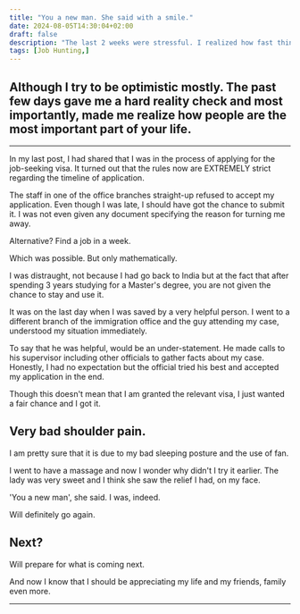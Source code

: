 ```yaml
---
title: "You a new man. She said with a smile."
date: 2024-08-05T14:30:04+02:00
draft: false
description: "The last 2 weeks were stressful. I realized how fast things can move. Things you think are always going to stay with you. And shoulder-pain didn't make it all better."
tags: [Job Hunting,]
---
```


## Although I try to be optimistic mostly. The past few days gave me a hard reality check and most importantly, made me realize how people are the most important part of your life.
---

In my last post, I had shared that I was in the process of applying for the job-seeking visa. It turned out that the rules now are EXTREMELY strict regarding the timeline of application.

The staff in one of the office branches straight-up refused to accept my application. Even though I was late, I should have got the chance to submit it. I was not even given any document specifying the reason for turning me away.

Alternative? Find a job in a week.

Which was possible. But only mathematically.

I was distraught, not because I had go back to India but at the fact that after spending 3 years studying for a Master's degree, you are not given the chance to stay and use it.

It was on the last day when I was saved by a very helpful person. I went to a different branch of the immigration office and the guy attending my case, understood my situation immediately.

To say that he was helpful, would be an under-statement. He made calls to his supervisor including other officials to gather facts about my case. Honestly, I had no expectation but the official tried his best and accepted my application in the end.

Though this doesn't mean that I am granted the relevant visa, I just wanted a fair chance and I got it.

## Very bad shoulder pain.

I am pretty sure that it is due to my bad sleeping posture and the use of fan.

I went to have a massage and now I wonder why didn't I try it earlier. The lady was very sweet and I think she saw the relief I had, on my face.

'You a new man', she said. I was, indeed.

Will definitely go again.

## Next?

Will prepare for what is coming next.

And now I know that I should be appreciating my life and my friends, family even more.

---
